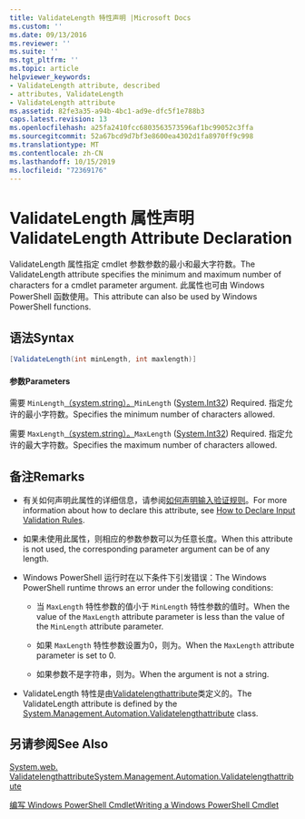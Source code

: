 ```yaml
---
title: ValidateLength 特性声明 |Microsoft Docs
ms.custom: ''
ms.date: 09/13/2016
ms.reviewer: ''
ms.suite: ''
ms.tgt_pltfrm: ''
ms.topic: article
helpviewer_keywords:
- ValidateLength attribute, described
- attributes, ValidateLength
- ValidateLength attribute
ms.assetid: 82fe3a35-a94b-4bc1-ad9e-dfc5f1e788b3
caps.latest.revision: 13
ms.openlocfilehash: a25fa2410fcc6803563573596af1bc99052c3ffa
ms.sourcegitcommit: 52a67bcd9d7bf3e8600ea4302d1fa8970ff9c998
ms.translationtype: MT
ms.contentlocale: zh-CN
ms.lasthandoff: 10/15/2019
ms.locfileid: "72369176"
---
```

# <a name="validatelength-attribute-declaration"></a><span data-ttu-id="71de0-102">ValidateLength 属性声明</span><span class="sxs-lookup"><span data-stu-id="71de0-102">ValidateLength Attribute Declaration</span></span>

<span data-ttu-id="71de0-103">ValidateLength 属性指定 cmdlet 参数参数的最小和最大字符数。</span><span class="sxs-lookup"><span data-stu-id="71de0-103">The ValidateLength attribute specifies the minimum and maximum number of characters for a cmdlet parameter argument.</span></span> <span data-ttu-id="71de0-104">此属性也可由 Windows PowerShell 函数使用。</span><span class="sxs-lookup"><span data-stu-id="71de0-104">This attribute can also be used by Windows PowerShell functions.</span></span>

## <a name="syntax"></a><span data-ttu-id="71de0-105">语法</span><span class="sxs-lookup"><span data-stu-id="71de0-105">Syntax</span></span>

```csharp
[ValidateLength(int minLength, int maxlength)]
```

#### <a name="parameters"></a><span data-ttu-id="71de0-106">参数</span><span class="sxs-lookup"><span data-stu-id="71de0-106">Parameters</span></span>

<span data-ttu-id="71de0-107">需要 `MinLength`[（system.string）。](/dotnet/api/System.Int32)</span><span class="sxs-lookup"><span data-stu-id="71de0-107">`MinLength` ([System.Int32](/dotnet/api/System.Int32)) Required.</span></span> <span data-ttu-id="71de0-108">指定允许的最小字符数。</span><span class="sxs-lookup"><span data-stu-id="71de0-108">Specifies the minimum number of characters allowed.</span></span>

<span data-ttu-id="71de0-109">需要 `MaxLength`[（system.string）。](/dotnet/api/System.Int32)</span><span class="sxs-lookup"><span data-stu-id="71de0-109">`MaxLength` ([System.Int32](/dotnet/api/System.Int32)) Required.</span></span> <span data-ttu-id="71de0-110">指定允许的最大字符数。</span><span class="sxs-lookup"><span data-stu-id="71de0-110">Specifies the maximum number of characters allowed.</span></span>

## <a name="remarks"></a><span data-ttu-id="71de0-111">备注</span><span class="sxs-lookup"><span data-stu-id="71de0-111">Remarks</span></span>

- <span data-ttu-id="71de0-112">有关如何声明此属性的详细信息，请参阅[如何声明输入验证规则](./how-to-validate-parameter-input.md)。</span><span class="sxs-lookup"><span data-stu-id="71de0-112">For more information about how to declare this attribute, see [How to Declare Input Validation Rules](./how-to-validate-parameter-input.md).</span></span>

- <span data-ttu-id="71de0-113">如果未使用此属性，则相应的参数参数可以为任意长度。</span><span class="sxs-lookup"><span data-stu-id="71de0-113">When this attribute is not used, the corresponding parameter argument can be of any length.</span></span>

- <span data-ttu-id="71de0-114">Windows PowerShell 运行时在以下条件下引发错误：</span><span class="sxs-lookup"><span data-stu-id="71de0-114">The Windows PowerShell runtime throws an error under the following conditions:</span></span>

    - <span data-ttu-id="71de0-115">当 `MaxLength` 特性参数的值小于 `MinLength` 特性参数的值时。</span><span class="sxs-lookup"><span data-stu-id="71de0-115">When the value of the `MaxLength` attribute parameter is less than the value of the `MinLength` attribute parameter.</span></span>

    - <span data-ttu-id="71de0-116">如果 `MaxLength` 特性参数设置为0，则为。</span><span class="sxs-lookup"><span data-stu-id="71de0-116">When the `MaxLength` attribute parameter is set to 0.</span></span>

    - <span data-ttu-id="71de0-117">如果参数不是字符串，则为。</span><span class="sxs-lookup"><span data-stu-id="71de0-117">When the argument is not a string.</span></span>

- <span data-ttu-id="71de0-118">ValidateLength 特性是由[Validatelengthattribute](/dotnet/api/System.Management.Automation.ValidateLengthAttribute)类定义的。</span><span class="sxs-lookup"><span data-stu-id="71de0-118">The ValidateLength attribute is defined by the [System.Management.Automation.Validatelengthattribute](/dotnet/api/System.Management.Automation.ValidateLengthAttribute) class.</span></span>

## <a name="see-also"></a><span data-ttu-id="71de0-119">另请参阅</span><span class="sxs-lookup"><span data-stu-id="71de0-119">See Also</span></span>

[<span data-ttu-id="71de0-120">System.web. Validatelengthattribute</span><span class="sxs-lookup"><span data-stu-id="71de0-120">System.Management.Automation.Validatelengthattribute</span></span>](/dotnet/api/System.Management.Automation.ValidateLengthAttribute)

[<span data-ttu-id="71de0-121">编写 Windows PowerShell Cmdlet</span><span class="sxs-lookup"><span data-stu-id="71de0-121">Writing a Windows PowerShell Cmdlet</span></span>](./writing-a-windows-powershell-cmdlet.md)

